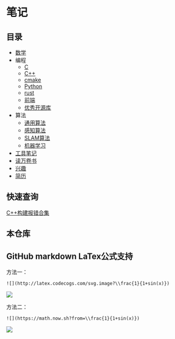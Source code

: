 # 笔记

## 目录

* [数学](https://github.com/qinzhengke/zk-note/blob/master/math/entry.md)
* 编程
    * [C       ](https://github.com/qinzhengke/zk-note/blob/master/programming/c/README.md)
    * [C++     ](https://github.com/qinzhengke/zk-note/blob/master/programming/cpp/README.md)
    * [cmake   ](https://github.com/qinzhengke/zk-note/blob/master/programming/cmake/README.md)
    * [Python  ](https://github.com/qinzhengke/zk-note/blob/master/programming/python/README.md)
    * [rust    ](https://github.com/qinzhengke/zk-note/blob/master/programming/rust/README.md)
    * [前端     ](https://github.com/qinzhengke/zk-note/blob/master/programming/front_end/README.md)
    * [优秀开源库](https://github.com/qinzhengke/zk-note/blob/master/programming/awesome_lib/README.md)
* 算法
  * [通用算法](https://github.com/qinzhengke/zk-note/blob/master/algorithm/general/README.md)
  * [感知算法](https://github.com/qinzhengke/zk-note/blob/master/algorithm/perception/README.md)
  * [SLAM算法](https://github.com/qinzhengke/zk-note/blob/master/algorithm/slam/README.md)
  * [机器学习](https://github.com/qinzhengke/zk-note/blob/master/algorithm/machine_learning/README.md)
* [工具笔记](https://github.com/qinzhengke/zk-note/blob/master/tool/entry.md)
* [读万卷书](https://github.com/qinzhengke/zk-note/blob/master/awesome_ebooks.md)
* [兴趣](https://github.com/qinzhengke/zk-note/blob/master/hobby/entry.md)
* [简历](https://github.com/qinzhengke/zk-note/blob/master/resume.md)

## 快速查询

[C++构建报错合集](https://github.com/qinzhengke/zk-note/blob/master/programming/cpp/build_errors.md)



## 本仓库

## GitHub markdown LaTex公式支持

方法一：
```
![](http://latex.codecogs.com/svg.image?\\frac{1}{1+sin(x)})
```

![](http://latex.codecogs.com/svg.image?\\frac{1}{1+sin(x)})

方法二：
```
![](https://math.now.sh?from=\\frac{1}{1+sin(x)})
```

![](https://math.now.sh?from=\\frac{1}{1+sin(x)})